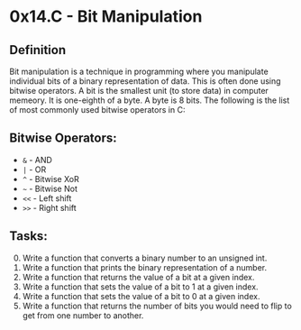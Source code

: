# 0x14.C - Bit Manipulation

## Definition
Bit manipulation is a technique in programming where you manipulate individual bits of a binary representation of data. This is often done using bitwise operators. A bit is the smallest unit (to store data) in computer memeory. It is one-eighth of a byte. A byte is 8 bits. The following is the list of most commonly used bitwise operators in C:

## Bitwise Operators:
+ `&`	-	AND
+ `|`	-	OR
+ `^` 	-	Bitwise XoR
+ `~` 	-	Bitwise Not
+ `<<`	-	Left shift
+ `>>`	-	Right shift

## Tasks:
0. Write a function that converts a binary number to an unsigned int.
1. Write a function that prints the binary representation of a number.
2. Write a function that returns the value of a bit at a given index.
3. Write a function that sets the value of a bit to 1 at a given index.
4. Write a function that sets the value of a bit to 0 at a given index.
5. Write a function that returns the number of bits you would need to flip to
   get from one number to another.
